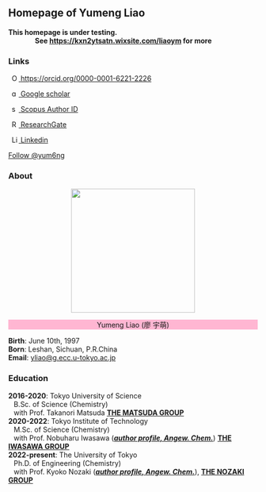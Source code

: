 ## Homepage of Yumeng Liao

**This homepage is under testing.** <br>
&emsp; &emsp; &emsp; **See <a href="https://kxn2ytsatn.wixsite.com/liaoym" target="_blank">https://kxn2ytsatn.wixsite.com/liaoym</a> for more**

### Links

<a
    id="cy-effective-orcid-url"
    class="underline"
     href="https://orcid.org/0000-0001-6221-2226"
     target="orcid.widget"
     rel="me noopener noreferrer"
     style="vertical-align: top">
     <img
        src="https://upload.wikimedia.org/wikipedia/commons/0/06/ORCID_iD.svg"
        style="width: 1em; margin-inline-start: 0.5em"
        alt="ORCID iD icon"/>
      https://orcid.org/0000-0001-6221-2226
    </a>

<a
    id="cy-effective-google-scholar-url"
    class="underline"
     href="https://scholar.google.com.tw/citations?user=KgKjnY8AAAAJ&hl=zh-TW"
     target="orcid.widget"
     rel="me noopener noreferrer"
     style="vertical-align: top">
     <img
        src="https://upload.wikimedia.org/wikipedia/commons/thumb/c/c7/Google_Scholar_logo.svg/2048px-Google_Scholar_logo.svg.png"
        style="width: 1em; margin-inline-start: 0.5em"
        alt="google-scholar-logo icon"/>
      Google scholar
    </a>

<a
    id="cy-effective-scopus-url"
    class="underline"
     href="https://www.scopus.com/authid/detail.uri?authorId=57273056500"
     target="orcid.widget"
     rel="me noopener noreferrer"
     style="vertical-align: top">
     <img
        src="https://www.brighttalk.com/wp-content/uploads/2019/11/scopus-logo.png"
        style="width: 1em; margin-inline-start: 0.5em"
        alt="scopus-logo icon"/>
      Scopus Author ID
    </a>

<a
    id="cy-effective-researchid-url"
    class="underline"
     href="https://www.researchgate.net/profile/Yumeng-Liao"
     target="orcid.widget"
     rel="me noopener noreferrer"
     style="vertical-align: top">
     <img
        src="https://upload.wikimedia.org/wikipedia/commons/5/5e/ResearchGate_icon_SVG.svg"
        style="width: 1em; margin-inline-start: 0.5em"
        alt="ResearchGate icon"/>
      ResearchGate
    </a>

<a
    id="cy-effective-linkedin-url"
    class="underline"
     href="https://www.linkedin.com/in/yumeng-liao-38b47b129/"
     target="orcid.widget"
     rel="me noopener noreferrer"
     style="vertical-align: top">
     <img
        src="https://upload.wikimedia.org/wikipedia/commons/thumb/f/f8/LinkedIn_icon_circle.svg/72px-LinkedIn_icon_circle.svg.png"
        style="width: 1em; margin-inline-start: 0.5em"
        alt="Linkedin icon"/>
      Linkedin
    </a>

<a href="https://twitter.com/yum6ng?ref_src=twsrc%5Etfw" class="twitter-follow-button" data-show-count="false">Follow @yum6ng</a><script async src="https://platform.twitter.com/widgets.js" charset="utf-8"></script>

<span id="badgeCont421"><script type="text/javascript" src="https://publons.com/mashlets?el=badgeCont421&rid=ABB-1572-2021"></script></span>

### About

<div align=center><img src="https://media-exp1.licdn.com/dms/image/C5103AQFINYqcxCmGDg/profile-displayphoto-shrink_800_800/0/1529855295412?e=1657756800&v=beta&t=V32HRSi4goq_TIPZxq2x_DJtiFpDDtd7Jvs_PBUUpQs" width="250" height="250"></div>
<p style="text-align: center;background-color: #ffb6d2;">Yumeng Liao (廖 宇萌)</p>

**Birth**: June 10th, 1997 <br>
**Born**: Leshan, Sichuan, P.R.China <br>
**Email**: yliao@g.ecc.u-tokyo.ac.jp <br>

### Education
**2016-2020**: Tokyo University of Science <br>
&ensp; B.Sc. of Science (Chemistry) <br>
&ensp; with Prof. Takanori Matsuda
<a href="https://www.rs.tus.ac.jp/mtd/" target="_blank">**THE MATSUDA GROUP**</a> <br>
**2020-2022**: Tokyo Institute of Technology <br>
&ensp; M.Sc. of Science (Chemistry) <br>
&ensp; with Prof. Nobuharu Iwasawa (<a href="https://onlinelibrary.wiley.com/doi/10.1002/anie.201006869" target="_blank">***author profile, Angew. Chem.***</a>) <a href="http://www.chemistry.titech.ac.jp/~iwasawa/index.html" target="_blank">**THE IWASAWA GROUP**</a> <br>
**2022-present**: The University of Tokyo <br>
&ensp; Ph.D. of Engineering (Chemistry) <br>
&ensp; with Prof. Kyoko Nozaki (<a href="https://onlinelibrary.wiley.com/doi/10.1002/anie.201204966" target="_blank">***author profile, Angew. Chem.***</a>), <a href="http://park.itc.u-tokyo.ac.jp/nozakilab/indexE.html" target="_blank">**THE NOZAKI GROUP**</a> <br>
